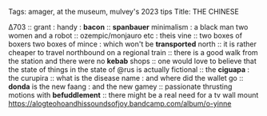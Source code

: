 Tags: amager, at the museum, mulvey's 2023 tips
Title: THE CHINESE
  
Δ703 :: grant : handy : **bacon** :: **spanbauer** minimalism : a black man two women and a robot :: ozempic/monjauro etc : theis vine :: two boxes of boxers two boxes of mince : which won't be **transported** north :: it is rather cheaper to travel northbound on a regional train :: there is a good walk from the station and there were no **kebab** shops :: one would love to believe that the state of things in the state of @rus is actually fictional :: the **ciguapa** : the curupira :: what is the disease name : and where did the wallet go :: **donda** is the new faang : and the new gamey :: passionate thrusting motions with **befuddlement** :: there might be a real need for a tv wall mount 
<https://alogteohoandhissoundsofjoy.bandcamp.com/album/o-yinne>  
